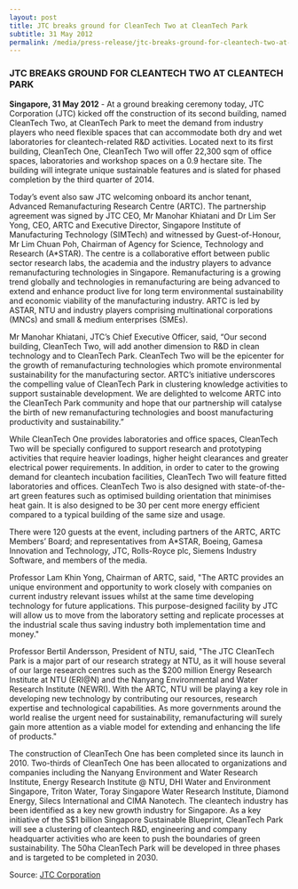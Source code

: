 ```yaml
---
layout: post
title: JTC breaks ground for CleanTech Two at CleanTech Park
subtitle: 31 May 2012
permalink: /media/press-release/jtc-breaks-ground-for-cleantech-two-at-cleantech-park
---
```


### JTC BREAKS GROUND FOR CLEANTECH TWO AT CLEANTECH PARK

**Singapore, 31 May 2012** - At a ground breaking ceremony today, JTC Corporation (JTC) kicked off the construction of its second building, named CleanTech Two, at CleanTech Park to meet the demand from industry players who need flexible spaces that can accommodate both dry and wet laboratories for cleantech-related R&D activities. Located next to its first building, CleanTech One, CleanTech Two will offer 22,300 sqm of office spaces, laboratories and workshop spaces on a 0.9 hectare site. The building will integrate unique sustainable features and is slated for phased completion by the third quarter of 2014.

Today’s event also saw JTC welcoming onboard its anchor tenant, Advanced Remanufacturing Research Centre (ARTC). The partnership agreement was signed by JTC CEO, Mr Manohar Khiatani and Dr Lim Ser Yong, CEO, ARTC and Executive Director, Singapore Institute of Manufacturing Technology (SIMTech) and witnessed by Guest-of-Honour, Mr Lim Chuan Poh, Chairman of Agency for Science, Technology and Research (A*STAR). The centre is a collaborative effort between public sector research labs, the academia and the industry players to advance remanufacturing technologies in Singapore. Remanufacturing is a growing trend globally and technologies in remanufacturing are being advanced to extend and enhance product live for long term environmental sustainability and economic viability of the manufacturing industry. ARTC is led by ASTAR, NTU and industry players comprising multinational corporations (MNCs) and small & medium enterprises (SMEs).

Mr Manohar Khiatani, JTC’s Chief Executive Officer, said, “Our second building, CleanTech Two, will add another dimension to R&D in clean technology and to CleanTech Park. CleanTech Two will be the epicenter for the growth of remanufacturing technologies which promote environmental sustainability for the manufacturing sector. ARTC’s initiative underscores the compelling value of CleanTech Park in clustering knowledge activities to support sustainable development. We are delighted to welcome ARTC into the CleanTech Park community and hope that our partnership will catalyse the birth of new remanufacturing technologies and boost manufacturing productivity and sustainability.”

While CleanTech One provides laboratories and office spaces, CleanTech Two will be specially configured to support research and prototyping activities that require heavier loadings, higher height clearances and greater electrical power requirements. In addition, in order to cater to the growing demand for cleantech incubation facilities, CleanTech Two will feature fitted laboratories and offices. CleanTech Two is also designed with state-of-the-art green features such as optimised building orientation that minimises heat gain. It is also designed to be 30 per cent more energy efficient compared to a typical building of the same size and usage.

There were 120 guests at the event, including partners of the ARTC, ARTC Members’ Board; and representatives from A*STAR, Boeing, Gamesa Innovation and Technology, JTC, Rolls-Royce plc, Siemens Industry Software, and members of the media.

Professor Lam Khin Yong, Chairman of ARTC, said, "The ARTC provides an unique environment and opportunity to work closely with companies on current industry relevant issues whilst at the same time developing technology for future applications. This purpose-designed facility by JTC will allow us to move from the laboratory setting and replicate processes at the industrial scale thus saving industry both implementation time and money."

Professor Bertil Andersson, President of NTU, said, "The JTC CleanTech Park is a major part of our research strategy at NTU, as it will house several of our large research centres such as the $200 million Energy Research Institute at NTU (ERI@N) and the Nanyang Environmental and Water Research Institute (NEWRI). With the ARTC, NTU will be playing a key role in developing new technology by contributing our resources, research expertise and technological capabilities. As more governments around the world realise the urgent need for sustainability, remanufacturing will surely gain more attention as a viable model for extending and enhancing the life of products."

The construction of CleanTech One has been completed since its launch in 2010. Two-thirds of CleanTech One has been allocated to organizations and companies including the Nanyang Environment and Water Research Institute, Energy Research Institute @ NTU, DHI Water and Environment Singapore, Triton Water, Toray Singapore Water Research Institute, Diamond Energy, Silecs International and CIMA Nanotech. The cleantech industry has been identified as a key new growth industry for Singapore. As a key initiative of the S$1 billion Singapore Sustainable Blueprint, CleanTech Park will see a clustering of cleantech R&D, engineering and company headquarter activities who are keen to push the boundaries of green sustainability. The 50ha CleanTech Park will be developed in three phases and is targeted to be completed in 2030.

Source: [<a href="https://www.jtc.gov.sg/news-and-publications/press-releases/Pages/20120531(PR).aspx" target="_blank">JTC Corporation</a>](https://www.jtc.gov.sg/news-and-publications/press-releases/Pages/20120531(PR).aspx)